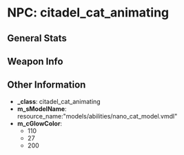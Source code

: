 # NPC: citadel_cat_animating

## General Stats


## Weapon Info


## Other Information

- **_class**: citadel_cat_animating
- **m_sModelName**: resource_name:"models/abilities/nano_cat_model.vmdl"
- **m_cGlowColor**:
  - 110
  - 27
  - 200
